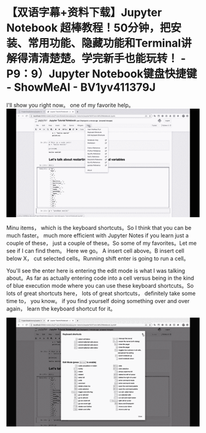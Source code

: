 # 【双语字幕+资料下载】Jupyter Notebook 超棒教程！50分钟，把安装、常用功能、隐藏功能和Terminal讲解得清清楚楚。学完新手也能玩转！ - P9：9）Jupyter Notebook键盘快捷键 - ShowMeAI - BV1yv411379J

I'll show you right now。 one of my favorite help。![](img/a1a718523aa1444a7444b71fe05e8fac_1.png)

Minu items， which is the keyboard shortcuts。So I think that you can be much faster。 much more efficient with Jupyter Notes if you learn just a couple of these， just a couple of these。So some of my favorites。Let me see if I can find them。 Here we go。 A insert cell above。B insert cell below X， cut selected cells。Running shift enter is going to run a cell。

You'll see the enter here is entering the edit mode is what I was talking about。As far as actually entering code into a cell versus being in the kind of blue execution mode where you can use these keyboard shortcuts。So lots of great shortcuts here， lots of great shortcuts， definitely take some time to， you know。 if you find yourself doing something over and over again， learn the keyboard shortcut for it。



![](img/a1a718523aa1444a7444b71fe05e8fac_3.png)